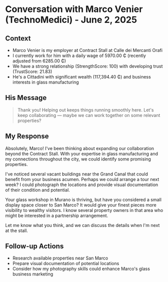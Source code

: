 # Conversation with Marco Venier (TechnoMedici) - June 2, 2025

## Context
- Marco Venier is my employer at Contract Stall at Calle dei Mercanti Orafi
- I currently work for him with a daily wage of 5970.00 ₵ (recently adjusted from 6285.00 ₵)
- We have a strong relationship (StrengthScore: 100) with developing trust (TrustScore: 21.83)
- He's a Cittadini with significant wealth (117,394.40 ₵) and business interests in glass manufacturing

## His Message
> Thank you! Helping out keeps things running smoothly here. Let's keep collaborating — maybe we can work together on some relevant properties?

## My Response
Absolutely, Marco! I've been thinking about expanding our collaboration beyond the Contract Stall. With your expertise in glass manufacturing and my connections throughout the city, we could identify some promising properties.

I've noticed several vacant buildings near the Grand Canal that could benefit from your business acumen. Perhaps we could arrange a tour next week? I could photograph the locations and provide visual documentation of their condition and potential.

Your glass workshop in Murano is thriving, but have you considered a small display space closer to San Marco? It would give your finest pieces more visibility to wealthy visitors. I know several property owners in that area who might be interested in a partnership arrangement.

Let me know what you think, and we can discuss the details when I'm next at the stall.

## Follow-up Actions
- Research available properties near San Marco
- Prepare visual documentation of potential locations
- Consider how my photography skills could enhance Marco's glass business marketing
